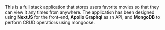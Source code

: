 This is a full stack application that stores users favorite movies so that they can view it any times from anywhere. The application has been designed using **NextJS** for the front-end, **Apollo Graphql** as an API, and **MongoDB** to perform CRUD operations using mongoose.
